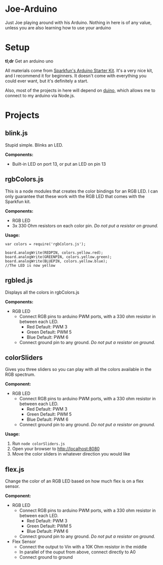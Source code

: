 Joe-Arduino
===========
Just Joe playing around with his Arduino.  Nothing in here is of any value, unless you are also learning how to use your arduino  

Setup
=====
**tl;dr** Get an arduino uno

All materials come from [Sparkfun's Arduino Starter Kit](https://www.sparkfun.com/products/10174).  It's a very nice kit, and I recommend it for beginners.  It doesn't come with everything you could ever want, but it's definitely a start.  

Also, most of the projects in here will depend on [duino](https://github.com/semu/duino), which allows me to connect to my arduino via Node.js.  

Projects
========

blink.js
--------
Stupid simple.  Blinks an LED.  

**Components:**
- Built-in LED on port 13, or put an LED on pin 13

rgbColors.js
------------
This is a node modules that creates the color bindings for an RGB LED.  I can only guarantee that these work with the RGB LED that comes with the Sparkfun kit.

**Components:**
- RGB LED
- 3x 330 Ohm resistors on each color pin. *Do not put a resistor on ground.*

**Usage:**

    var colors = require('rgbColors.js');
    
    board.analogWrite(REDPIN, colors.yellow.red);
    board.analogWrite(GREENPIN, colors.yellow.green);
    board.analogWrite(BLUEPIN, colors.yellow.blue);
    //The LED is now yellow
  
rgbled.js
---------
Displays all the colors in rgbColors.js

**Components:**
- RGB LED
  - Connect RGB pins to arduino PWM ports, with a 330 ohm resistor in between each LED.
    - Red Default: PWM 3
    - Green Default: PWM 5
    - Blue Default: PWM 6
  - Connect ground pin to any ground.  *Do not put a resistor on ground.*

colorSliders
------------
Gives you three sliders so you can play with all the colors available in the RGB spectrum.

**Component:**
- RGB LED
  - Connect RGB pins to arduino PWM ports, with a 330 ohm resistor in between each LED.
    - Red Default: PWM 3
    - Green Default: PWM 5
    - Blue Default: PWM 6
  - Connect ground pin to any ground.  *Do not put a resistor on ground.*

**Usage:**  

1. Run `node colorSliders.js`
2. Open your browser to [http://localhost:8080](http://localhost:8080)
3. Move the color sliders in whatever direction you would like

flex.js
-------
Change the color of an RGB LED based on how much flex is on a flex sensor.

**Component:**  
- RGB LED
  - Connect RGB pins to arduino PWM ports, with a 330 ohm resistor in between each LED.
    - Red Default: PWM 3
    - Green Default: PWM 5
    - Blue Default: PWM 6
  - Connect ground pin to any ground.  *Do not put a resistor on ground.*
- Flex Sensor
  - Connect the output to Vin with a 10K Ohm resistor in the middle
  - In parallel of the ouput from above, connect directly to A0
  - Connect ground to ground




